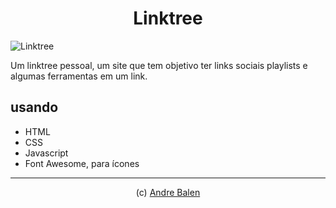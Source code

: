 <h1 align= "center">
  Linktree
</h1>

![Linktree](.github/cap.png)

 Um linktree pessoal,
 um site que tem objetivo ter links sociais playlists e algumas ferramentas em um link.

## usando

- HTML
- CSS
- Javascript
- Font Awesome, para ícones

---

<p align= "center">
   (c) <a href="https://github.com/andrebalen">Andre Balen</a>
</p>
